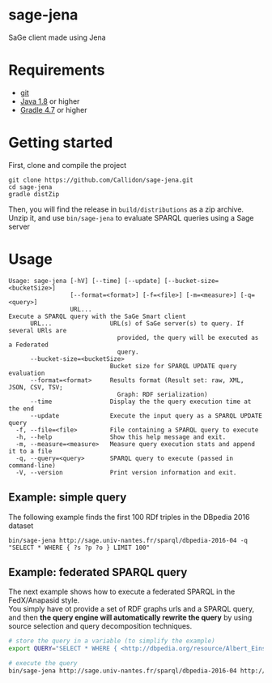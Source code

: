 # sage-jena
SaGe client made using Jena

# Requirements

* [git](https://git-scm.com/)
* [Java 1.8](http://www.oracle.com/technetwork/java/javase/downloads/index.html) or higher
* [Gradle 4.7](https://gradle.org) or higher

# Getting started

First, clone and compile the project
```
git clone https://github.com/Callidon/sage-jena.git
cd sage-jena
gradle distZip
```
Then, you will find the release in `build/distributions` as a zip archive.
Unzip it, and use `bin/sage-jena` to evaluate SPARQL queries using a Sage server

# Usage

```
Usage: sage-jena [-hV] [--time] [--update] [--bucket-size=<bucketSize>]
                 [--format=<format>] [-f=<file>] [-m=<measure>] [-q=<query>]
                 URL...
Execute a SPARQL query with the SaGe Smart client
      URL...                URL(s) of SaGe server(s) to query. If several URls are
                              provided, the query will be executed as a Federated
                              query.
      --bucket-size=<bucketSize>
                            Bucket size for SPARQL UPDATE query evaluation
      --format=<format>     Results format (Result set: raw, XML, JSON, CSV, TSV;
                              Graph: RDF serialization)
      --time                Display the the query execution time at the end
      --update              Execute the input query as a SPARQL UPDATE query
  -f, --file=<file>         File containing a SPARQL query to execute
  -h, --help                Show this help message and exit.
  -m, --measure=<measure>   Measure query execution stats and append it to a file
  -q, --query=<query>       SPARQL query to execute (passed in command-line)
  -V, --version             Print version information and exit.
```

## Example: simple query

The following example finds the first 100 RDf triples in the DBpedia 2016 dataset

```
bin/sage-jena http://sage.univ-nantes.fr/sparql/dbpedia-2016-04 -q "SELECT * WHERE { ?s ?p ?o } LIMIT 100"
```

## Example: federated SPARQL query

The next example shows how to execute a federated SPARQL in the FedX/Anapasid style.   
You simply have ot provide a set of RDF graphs urls and a SPARQL query, and
then **the query engine will automatically rewrite the query** by using source selection and query decomposition techniques.

```bash
# store the query in a variable (to simplify the example)
export QUERY="SELECT * WHERE { <http://dbpedia.org/resource/Albert_Einstein> <http://www.w3.org/2002/07/owl#sameAs> ?cc . ?cc <http://www.w3.org/2000/01/rdf-schema#label> ?name. }"

# execute the query
bin/sage-jena http://sage.univ-nantes.fr/sparql/dbpedia-2016-04 http://sage.univ-nantes.fr/sparql/sameAs -q "$QUERY"
```

